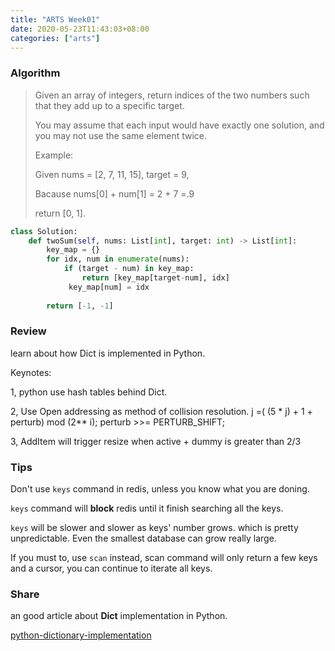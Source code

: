 ```yaml
---
title: "ARTS Week01"
date: 2020-05-23T11:43:03+08:00
categories: ["arts"]
---
```


### Algorithm

> Given an array of integers, return indices of the two numbers such that they add up to a specific target.
>
> You may assume that each input would have exactly one solution, and you may not use the same element twice.
>
> Example:
>
> Given nums = [2, 7, 11, 15], target = 9,
>
> Bacause nums[0] + num[1] = 2 + 7 =.9
>
> return [0, 1].

``` python
class Solution:
    def twoSum(self, nums: List[int], target: int) -> List[int]:
        key_map = {}
        for idx, num in enumerate(nums):
            if (target - num) in key_map:
                return [key_map[target-num], idx]
             key_map[num] = idx
            
        return [-1, -1]
```

### Review

learn about how Dict is implemented in Python.

Keynotes:

1, python use hash tables behind Dict.

2, Use Open addressing as method of collision resolution. j =( (5 * j) + 1 + perturb) mod (2** i); perturb >>= PERTURB_SHIFT;

3, AddItem will trigger resize when active + dummy is greater than 2/3



### Tips

Don't use `keys` command in redis, unless you know what you are doning.

`keys` command will **block** redis until it finish searching all the keys.

`keys` will be slower and  slower as keys' number grows. which is pretty unpredictable. Even the smallest database can grow really large.

If you must to, use `scan` instead, scan command will only return a few keys and a cursor, you can continue to iterate all keys.

### Share

an good article about **Dict** implementation in Python.

[python-dictionary-implementation](https://www.laurentluce.com/posts/python-dictionary-implementation/)



